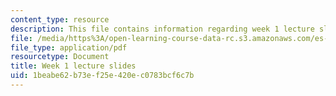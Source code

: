 ```yaml
---
content_type: resource
description: This file contains information regarding week 1 lecture slides.
file: /media/https%3A/open-learning-course-data-rc.s3.amazonaws.com/es-s10-drugs-and-the-brain-spring-2013/1beabe62b73ef25e420ec0783bcf6c7b_MITES_S10S13_Week1.pdf
file_type: application/pdf
resourcetype: Document
title: Week 1 lecture slides
uid: 1beabe62-b73e-f25e-420e-c0783bcf6c7b
---
```

